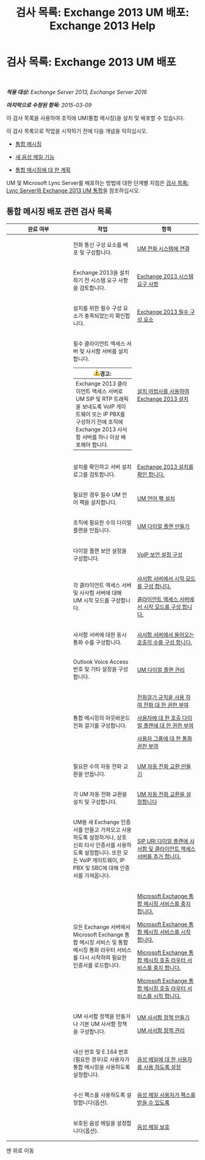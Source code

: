 ﻿---
title: '검사 목록: Exchange 2013 UM 배포: Exchange 2013 Help'
TOCTitle: '검사 목록: Exchange 2013 UM 배포'
ms:assetid: 41b666a2-0d0d-471f-90a3-07c3c562af85
ms:mtpsurl: https://technet.microsoft.com/ko-kr/library/JJ673520(v=EXCHG.150)
ms:contentKeyID: 52058075
ms.date: 05/22/2018
mtps_version: v=EXCHG.150
ms.translationtype: MT
---

# 검사 목록: Exchange 2013 UM 배포

 

_**적용 대상:** Exchange Server 2013, Exchange Server 2016_

_**마지막으로 수정된 항목:** 2015-03-09_

이 검사 목록을 사용하여 조직에 UM(통합 메시징)을 설치 및 배포할 수 있습니다.

이 검사 목록으로 작업을 시작하기 전에 다음 개념을 익히십시오.

  - [통합 메시징](unified-messaging-exchange-2013-help.md)

  - [새 음성 메일 기능](new-voice-mail-features-exchange-2013-help.md)

  - [통합 메시징에 대 한 계획](planning-for-unified-messaging-exchange-2013-help.md)

UM 및 Microsoft Lync Server를 배포하는 방법에 대한 단계별 지침은 [검사 목록: Lync Server와 Exchange 2013 UM 통합](checklist-integrate-exchange-2013-um-with-lync-server-exchange-2013-help.md)을 참조하십시오.

## 통합 메시징 배포 관련 검사 목록


<table>
<colgroup>
<col style="width: 33%" />
<col style="width: 33%" />
<col style="width: 33%" />
</colgroup>
<thead>
<tr class="header">
<th>완료 여부</th>
<th>작업</th>
<th>항목</th>
</tr>
</thead>
<tbody>
<tr class="odd">
<td><p></p></td>
<td><p>전화 통신 구성 요소를 배포 및 구성합니다.</p></td>
<td><p><a href="connect-um-to-your-telephone-system-exchange-2013-help.md">UM 전화 시스템에 연결</a></p></td>
</tr>
<tr class="even">
<td><p></p></td>
<td><p>Exchange 2013을 설치하기 전 시스템 요구 사항을 검토합니다.</p></td>
<td><p><a href="exchange-2013-system-requirements-exchange-2013-help.md">Exchange 2013 시스템 요구 사항</a></p></td>
</tr>
<tr class="odd">
<td><p> </p></td>
<td><p>설치를 위한 필수 구성 요소가 충족되었는지 확인합니다.</p></td>
<td><p><a href="exchange-2013-prerequisites-exchange-2013-help.md">Exchange 2013 필수 구성 요소</a></p></td>
</tr>
<tr class="even">
<td><p><strong> </strong></p></td>
<td><p>필수 클라이언트 액세스 서버 및 사서함 서버를 설치합니다.</p>
<table>
<thead>
<tr class="header">
<th><img src="images/Bb125224.warning(EXCHG.150).gif" title="경고" alt="경고" />경고:</th>
</tr>
</thead>
<tbody>
<tr class="odd">
<td>Exchange 2013 클라이언트 액세스 서버로 UM SIP 및 RTP 트래픽을 보내도록 VoIP 게이트웨이 또는 IP PBX를 구성하기 전에 조직에 Exchange 2013 사서함 서버를 하나 이상 배포해야 합니다.</td>
</tr>
</tbody>
</table>

</td>
<td><p><a href="install-exchange-2013-using-the-setup-wizard-exchange-2013-help.md">설치 마법사를 사용하여 Exchange 2013 설치</a></p></td>
</tr>
<tr class="odd">
<td><p></p></td>
<td><p>설치를 확인하고 서버 설치 로그를 검토합니다.</p></td>
<td><p><a href="verify-an-exchange-2013-installation-exchange-2013-help.md">Exchange 2013 설치를 확인 합니다.</a></p></td>
</tr>
<tr class="even">
<td><p> </p></td>
<td><p>필요한 경우 필수 UM 언어 팩을 설치합니다.</p></td>
<td><p><a href="install-a-um-language-pack-exchange-2013-help.md">UM 언어 팩 설치</a></p></td>
</tr>
<tr class="odd">
<td><p><strong> </strong></p></td>
<td><p>조직에 필요한 수의 다이얼 플랜을 만듭니다.</p></td>
<td><p><a href="create-a-um-dial-plan-exchange-2013-help.md">UM 다이얼 플랜 만들기</a></p></td>
</tr>
<tr class="even">
<td><p></p></td>
<td><p>다이얼 플랜 보안 설정을 구성합니다.</p></td>
<td><p><a href="configure-the-voip-security-setting-exchange-2013-help.md">VoIP 보안 설정 구성</a></p></td>
</tr>
<tr class="odd">
<td><p> </p></td>
<td><p>각 클라이언트 액세스 서버 및 사사험 서버에 대해 UM 시작 모드를 구성합니다.</p></td>
<td><p><a href="configure-the-startup-mode-on-a-mailbox-server-exchange-2013-help.md">사서함 서버에서 시작 모드를 구성 합니다.</a></p>
<p><a href="configure-the-startup-mode-on-a-client-access-server-exchange-2013-help.md">클라이언트 액세스 서버에서 시작 모드를 구성 합니다.</a></p></td>
</tr>
<tr class="even">
<td><p></p></td>
<td><p>사서함 서버에 대한 동시 통화 수를 구성합니다.</p></td>
<td><p><a href="configure-the-number-of-incoming-calls-on-a-mailbox-server-exchange-2013-help.md">사서함 서버에서 들어오는 호출의 수를 구성 합니다.</a></p></td>
</tr>
<tr class="odd">
<td><p></p></td>
<td><p>Outlook Voice Access 번호 및 기타 설정을 구성합니다.</p></td>
<td><p><a href="manage-a-um-dial-plan-exchange-2013-help.md">UM 다이얼 플랜 관리</a></p></td>
</tr>
<tr class="even">
<td><p></p></td>
<td><p>통합 메시징의 아웃바운드 전화 걸기를 구성합니다.</p></td>
<td><p><a href="authorize-calls-using-dialing-rules-exchange-2013-help.md">전화걸기 규칙을 사용 하 여 전화 대 한 권한 부여</a></p>
<p><a href="authorize-calls-for-users-in-a-dial-plan-exchange-2013-help.md">사용자에 대 한 호출 다이얼 플랜에 대 한 권한 부여</a></p>
<p><a href="authorize-calls-for-a-group-of-users-exchange-2013-help.md">사용자 그룹에 대 한 통화 권한 부여</a></p></td>
</tr>
<tr class="odd">
<td><p></p></td>
<td><p>필요한 수의 자동 전화 교환을 만듭니다.</p></td>
<td><p><a href="create-a-um-auto-attendant-exchange-2013-help.md">UM 자동 전화 교환 만들기</a></p></td>
</tr>
<tr class="even">
<td><p></p></td>
<td><p>각 UM 자동 전화 교환을 설치 및 구성합니다.</p></td>
<td><p><a href="set-up-a-um-auto-attendant-exchange-2013-help.md">UM 자동 전화 교환을 설정합니다</a></p></td>
</tr>
<tr class="odd">
<td><p><strong> </strong></p></td>
<td><p>UM용 새 Exchange 인증서를 만들고 가져오고 사용하도록 설정하거나, 상호 신뢰 타사 인증서를 사용하도록 설정합니다. 또한 모든 VoIP 게이트웨이, IP PBX 및 SBC에 대해 인증서를 가져옵니다.</p></td>
<td><p><a href="add-mailbox-and-client-access-servers-to-a-sip-uri-dial-plan-exchange-2013-help.md">SIP URI 다이얼 플랜에 사서함 및 클라이언트 액세스 서버를 추가 합니다.</a></p></td>
</tr>
<tr class="even">
<td><p> </p></td>
<td><p>모든 Exchange 서버에서 Microsoft Exchange 통합 메시징 서비스 및 통합 메시징 통화 라우터 서비스를 다시 시작하여 필요한 인증서를 로드합니다.</p></td>
<td><p><a href="stop-the-microsoft-exchange-unified-messaging-service-exchange-2013-help.md">Microsoft Exchange 통합 메시징 서비스를 중지 합니다.</a></p>
<p><a href="start-the-microsoft-exchange-unified-messaging-service-exchange-2013-help.md">Microsoft Exchange 통합 메시징 서비스를 시작 합니다.</a></p>
<p><a href="stop-the-microsoft-exchange-unified-messaging-call-router-service-exchange-2013-help.md">Microsoft Exchange 통합 메시징 호출 라우터 서비스를 중지 합니다.</a></p>
<p><a href="start-the-microsoft-exchange-unified-messaging-call-router-service-exchange-2013-help.md">Microsoft Exchange 통합 메시징 호출 라우터 서비스를 시작 합니다.</a></p></td>
</tr>
<tr class="odd">
<td><p><strong> </strong></p></td>
<td><p>UM 사서함 정책을 만들거나 기본 UM 사서함 정책을 구성합니다.</p></td>
<td><p><a href="create-a-um-mailbox-policy-exchange-2013-help.md">UM 사서함 정책 만들기</a></p>
<p><a href="manage-a-um-mailbox-policy-exchange-2013-help.md">UM 사서함 정책 관리</a></p></td>
</tr>
<tr class="even">
<td><p> </p></td>
<td><p>내선 번호 및 E.164 번호(필요한 경우)로 사용자가 통합 메시징을 사용하도록 설정합니다.</p></td>
<td><p><a href="enable-a-user-for-voice-mail-exchange-2013-help.md">음성 메일에 대 한 사용자를 사용 하도록 설정</a></p></td>
</tr>
<tr class="odd">
<td><p></p></td>
<td><p>수신 팩스를 사용하도록 설정합니다(옵션).</p></td>
<td><p><a href="enable-voice-mail-users-to-receive-faxes-exchange-2013-help.md">음성 메일 사용자가 팩스를 받을 수 있도록</a></p></td>
</tr>
<tr class="even">
<td><p></p></td>
<td><p>보호된 음성 메일을 설정합니다(옵션).</p></td>
<td><p><a href="protect-voice-mail-exchange-2013-help.md">음성 메일 보호</a></p></td>
</tr>
</tbody>
</table>


맨 위로 이동

